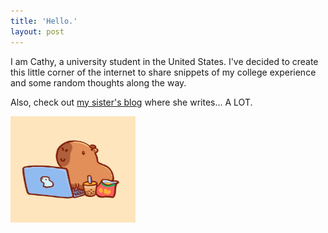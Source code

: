 ```yaml
---
title: 'Hello.'
layout: post
---
```

I am Cathy, a university student in the United States. I've decided to create this little corner of the internet to share snippets of my college experience and some random thoughts along the way.

Also, check out [my sister's blog](https://rzlife.github.io) where she writes... A LOT.

<img src="/assets/capyyy.png" alt="capybara" width="200" height="170">

